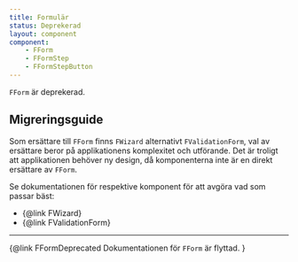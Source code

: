 ```yaml
---
title: Formulär
status: Deprekerad
layout: component
component:
    - FForm
    - FFormStep
    - FFormStepButton
---
```


`FForm` är deprekerad.

## Migreringsguide

Som ersättare till `FForm` finns `FWizard` alternativt `FValidationForm`, val av ersättare beror på applikationens komplexitet och utförande. Det är troligt att applikationen behöver ny design, då komponenterna inte är en direkt ersättare av `FForm`.

Se dokumentationen för respektive komponent för att avgöra vad som passar bäst:

-   {@link FWizard}
-   {@link FValidationForm}

---

{@link FFormDeprecated Dokumentationen för `FForm` är flyttad. }

